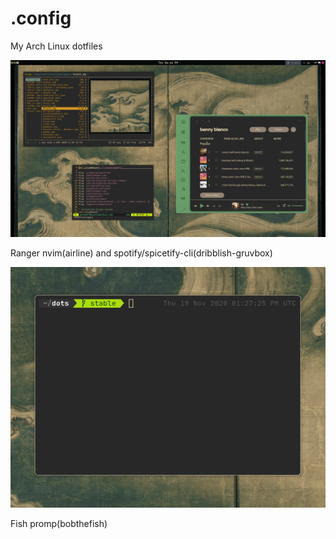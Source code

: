 # .config
My Arch Linux dotfiles

![](/pics/desktop1.png)

Ranger nvim(airline) and spotify/spicetify-cli(dribblish-gruvbox)
            
            
![](/pics/prompt1.png)

Fish promp(bobthefish)
